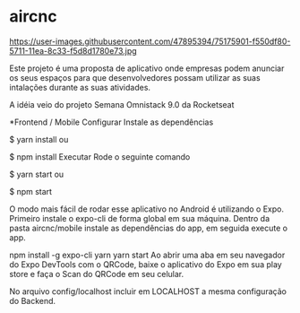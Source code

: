 # aircnc

https://user-images.githubusercontent.com/47895394/75175901-f550df80-5711-11ea-8c33-f5d8d1780e73.jpg


Este projeto é uma proposta de aplicativo onde empresas podem anunciar os seus espaços para que desenvolvedores possam utilizar as suas intalações durante as suas atividades.

A idéia veio do projeto Semana Omnistack 9.0 da Rocketseat

*Frontend / Mobile
Configurar
Instale as dependências

$ yarn install
ou

$ npm install
Executar
Rode o seguinte comando

$ yarn start
ou

$ npm start

O modo mais fácil de rodar esse aplicativo no Android é utilizando o Expo. Primeiro instale o expo-cli de forma global em sua máquina. Dentro da pasta aircnc/mobile instale as dependências do app, em seguida execute o app.

npm install -g expo-cli
yarn
yarn start
Ao abrir uma aba em seu navegador do Expo DevTools com o QRCode, baixe o aplicativo do Expo em sua play store e faça o Scan do QRCode em seu celular.

No arquivo config/localhost incluir em LOCALHOST a mesma configuração do Backend.
